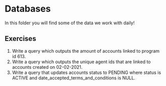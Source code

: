 # Databases

In this folder you will find some of the data we work with daily!

## Exercises

1. Write a query which outputs the amount of accounts linked to program id 613.
2. Write a query which outputs the unique agent ids that are linked to accounts created on 02-02-2021.
3. Write a query that updates accounts status to PENDING where status is ACTIVE and date_accepted_terms_and_conditions
   is NULL.
